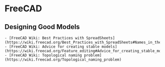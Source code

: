 # FreeCAD

## Designing Good Models

    - [FreeCAD Wiki: Best Practices with SpreadSheets](https://wiki.freecad.org/Best_Practices_with_SpreadSheets#Names_in_the_SpreadSheet)
    - [FreeCAD Wiki: Advice for creating stable models](https://wiki.freecad.org/Feature_editing#Advice_for_creating_stable_models)
    - [FreeCAD Wiki: Topological naming problem](https://wiki.freecad.org/Topological_naming_problem)
